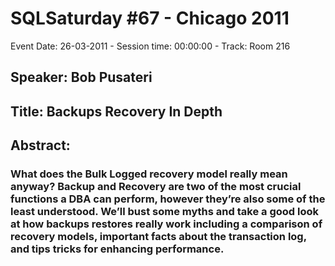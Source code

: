# SQLSaturday #67 - Chicago 2011
Event Date: 26-03-2011 - Session time: 00:00:00 - Track: Room 216
## Speaker: Bob Pusateri
## Title: Backups  Recovery In Depth
## Abstract:
### What does the Bulk Logged recovery model really mean anyway?  Backup and Recovery are two of the most crucial functions a DBA can perform, however they’re also some of the least understood.  We’ll bust some myths and take a good look at how backups  restores really work including a comparison of recovery models, important facts about the transaction log, and tips  tricks for enhancing performance.
